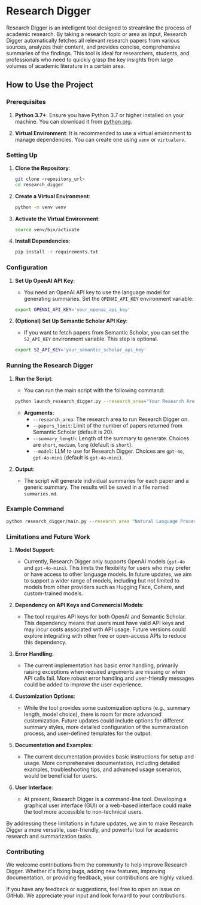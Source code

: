 # Research Digger
Research Digger is an intelligent tool designed to streamline the process of academic research. 
By taking a research topic or area as input, Research Digger automatically fetches all relevant research papers from various sources, analyzes their content, and provides concise, comprehensive summaries of the findings. 
This tool is ideal for researchers, students, and professionals who need to quickly grasp the key insights from large volumes of academic literature in a certain area.

## How to Use the Project

### Prerequisites
1. **Python 3.7+**: Ensure you have Python 3.7 or higher installed on your machine. You can download it from [python.org](https://www.python.org/downloads/).

2. **Virtual Environment**: It is recommended to use a virtual environment to manage dependencies. You can create one using `venv` or `virtualenv`.

### Setting Up

1. **Clone the Repository**:
    ```sh
    git clone <repository_url>
    cd research_digger
    ```

2. **Create a Virtual Environment**:
    ```sh
    python -m venv venv
    ```

3. **Activate the Virtual Environment**:
    ```sh
    source venv/bin/activate
    ```

4. **Install Dependencies**:
    ```sh
    pip install -r requirements.txt
    ```

### Configuration

1. **Set Up OpenAI API Key**:
    - You need an OpenAI API key to use the language model for generating summaries. Set the `OPENAI_API_KEY` environment variable:
    ```sh
    export OPENAI_API_KEY='your_openai_api_key'
    ```

2. **(Optional) Set Up Semantic Scholar API Key**:
    - If you want to fetch papers from Semantic Scholar, you can set the `S2_API_KEY` environment variable. This step is optional.
    ```sh
    export S2_API_KEY='your_semantic_scholar_api_key'
    ```

### Running the Research Digger

1. **Run the Script**:
    - You can run the main script with the following command:
    ```sh
    python launch_research_digger.py --research_area="Your Research Area" --papers_limit=20 --summary_length "short" --model "gpt-4o-mini"
    ```

    - **Arguments**:
        - `--research_area`: The research area to run Research Digger on.
        - `--papers_limit`: Limit of the number of papers returned from Semantic Scholar (default is 20).
        - `--summary_length`: Length of the summary to generate. Choices are `short`, `medium`, `long` (default is `short`).
        - `--model`: LLM to use for Research Digger. Choices are `gpt-4o`, `gpt-4o-mini` (default is `gpt-4o-mini`).

2. **Output**:
    - The script will generate individual summaries for each paper and a generic summary. The results will be saved in a file named `summaries.md`.

### Example Command
```sh
python research_digger/main.py --research_area "Natural Language Processing" --papers_limit 10 --summary_length "medium" --model "gpt-4o"
```

### Limitations and Future Work

1. **Model Support**:
    - Currently, Research Digger only supports OpenAI models (`gpt-4o` and `gpt-4o-mini`). This limits the flexibility for users who may prefer or have access to other language models. In future updates, we aim to support a wider range of models, including but not limited to models from other providers such as Hugging Face, Cohere, and custom-trained models.

2. **Dependency on API Keys and Commercial Models**:
    - The tool requires API keys for both OpenAI and Semantic Scholar. This dependency means that users must have valid API keys and may incur costs associated with API usage. Future versions could explore integrating with other free or open-access APIs to reduce this dependency.

3. **Error Handling**:
    - The current implementation has basic error handling, primarily raising exceptions when required arguments are missing or when API calls fail. More robust error handling and user-friendly messages could be added to improve the user experience.

4. **Customization Options**:
    - While the tool provides some customization options (e.g., summary length, model choice), there is room for more advanced customization. Future updates could include options for different summary styles, more detailed configuration of the summarization process, and user-defined templates for the output.

5. **Documentation and Examples**:
    - The current documentation provides basic instructions for setup and usage. More comprehensive documentation, including detailed examples, troubleshooting tips, and advanced usage scenarios, would be beneficial for users.

6. **User Interface**:
    - At present, Research Digger is a command-line tool. Developing a graphical user interface (GUI) or a web-based interface could make the tool more accessible to non-technical users.

By addressing these limitations in future updates, we aim to make Research Digger a more versatile, user-friendly, and powerful tool for academic research and summarization tasks.

### Contributing

We welcome contributions from the community to help improve Research Digger. Whether it's fixing bugs, adding new features, improving documentation, or providing feedback, your contributions are highly valued.

If you have any feedback or suggestions, feel free to open an issue on GitHub. We appreciate your input and look forward to your contributions.
